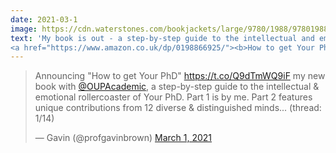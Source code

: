 ```yaml
---
date: 2021-03-1
image: https://cdn.waterstones.com/bookjackets/large/9780/1988/9780198866923.jpg
text: 'My book is out - a step-by-step guide to the intellectual and emotional rollercoaster of Your PhD. Written in collaboration with twelve leading academics and industrialists, giving their unique perspectives on the PhD process,
<a href="https://www.amazon.co.uk/dp/0198866925/"><b>How to get Your PhD</b>: A Handbook for the Journey</a> is now available, with <a href="http://bit.ly/2ZXNc2y">a 30 page preview on Google books</a>.'
---
```


<blockquote class="twitter-tweet" data-dnt="true" data-theme="light"><p lang="en" dir="ltr">Announcing &quot;How to get Your PhD&quot; <a href="https://t.co/Q9dTmWQ9iF">https://t.co/Q9dTmWQ9iF</a> my new book with <a href="https://twitter.com/OUPAcademic?ref_src=twsrc%5Etfw">@OUPAcademic</a>, a step-by-step guide to the intellectual &amp; emotional rollercoaster of Your PhD. Part 1 is by me. Part 2 features unique contributions from 12 diverse &amp; distinguished minds... (thread: 1/14)</p>&mdash; Gavin (@profgavinbrown) <a href="https://twitter.com/profgavinbrown/status/1366390596756250628?ref_src=twsrc%5Etfw">March 1, 2021</a></blockquote> <script async src="https://platform.twitter.com/widgets.js" charset="utf-8"></script>
